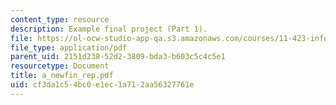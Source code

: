 ```yaml
---
content_type: resource
description: Example final project (Part 1).
file: https://ol-ocw-studio-app-qa.s3.amazonaws.com/courses/11-423-information-and-communication-technologies-in-community-development-spring-2004/cf3da1c54bc0e1ec1a712aa56327761e_a_newfin_rep.pdf
file_type: application/pdf
parent_uid: 2151d238-52d2-3809-bda3-b603c5c4c5e1
resourcetype: Document
title: a_newfin_rep.pdf
uid: cf3da1c5-4bc0-e1ec-1a71-2aa56327761e
---
```

